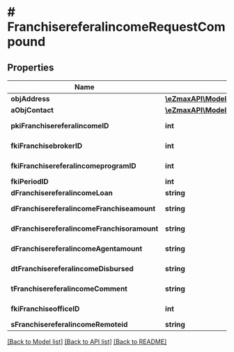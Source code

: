 # # FranchisereferalincomeRequestCompound

## Properties

Name | Type | Description | Notes
------------ | ------------- | ------------- | -------------
**objAddress** | [**\eZmaxAPI\Model\AddressRequest**](AddressRequest.md) |  |
**aObjContact** | [**\eZmaxAPI\Model\ContactRequestCompound[]**](ContactRequestCompound.md) |  |
**pkiFranchisereferalincomeID** | **int** | The unique ID of the Franchisereferalincome | [optional]
**fkiFranchisebrokerID** | **int** | The unique ID of the Franchisebroker |
**fkiFranchisereferalincomeprogramID** | **int** | The unique ID of the Franchisereferalincomeprogram |
**fkiPeriodID** | **int** | The unique ID of the Period |
**dFranchisereferalincomeLoan** | **string** | The loan amount |
**dFranchisereferalincomeFranchiseamount** | **string** | The amount that will be given to the franchise |
**dFranchisereferalincomeFranchisoramount** | **string** | The amount that will be kept by the franchisor |
**dFranchisereferalincomeAgentamount** | **string** | The amount that will be given to the agent |
**dtFranchisereferalincomeDisbursed** | **string** | The date the amounts were disbursed |
**tFranchisereferalincomeComment** | **string** | A comment about the transaction |
**fkiFranchiseofficeID** | **int** | The unique ID of the Franchisereoffice |
**sFranchisereferalincomeRemoteid** | **string** |  |

[[Back to Model list]](../../README.md#models) [[Back to API list]](../../README.md#endpoints) [[Back to README]](../../README.md)
